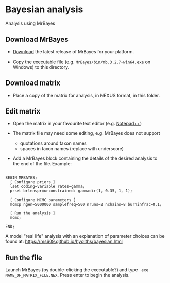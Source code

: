 # Bayesian analysis

Analysis using MrBayes

## Download MrBayes

- [Download](https://nbisweden.github.io/MrBayes/download.html) the latest release of MrBayes for your platform.

- Copy the executable file (e.g. `MrBayes/bin/mb.3.2.7-win64.exe` on Windows) to this directory.

## Download matrix

- Place a copy of the matrix for analysis, in NEXUS format, in this folder.

## Edit matrix

- Open the matrix in your favourite text editor (e.g.
[Notepad++](https://notepad-plus-plus.org/downloads/))

- The matrix file may need some editing, e.g. MrBayes does not support
 
  - quotations around taxon names
  - spaces in taxon names (replace with underscore)
 
 - Add a MrBayes block containing the details of the desired analysis to the 
   end of the file.
   Example:
   
```nexus

BEGIN MRBAYES;
  [ Configure priors ]
  lset coding=variable rates=gamma;
  prset brlenspr=unconstrained: gammadir(1, 0.35, 1, 1);
  
  [ Configure MCMC parameters ]
  mcmcp ngen=5000000 samplefreq=500 nruns=2 nchains=8 burninfrac=0.1;
  
  [ Run the analysis ]
  mcmc; 
  
END;

```

A model "real life" analysis with an explanation of parameter choices can be found at:
https://ms609.github.io/hyoliths/bayesian.html

## Run the file

Launch MrBayes (by double-clicking the executable?) and type
` exe NAME_OF_MATRIX_FILE.NEX`.  Press enter to begin the analysis.
